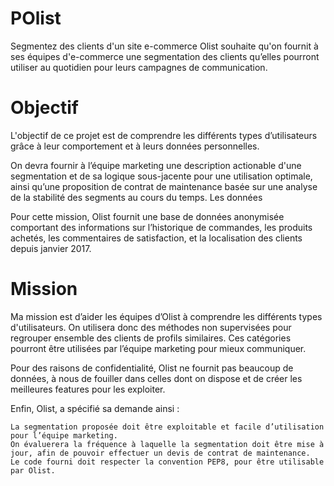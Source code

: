 # POlist
Segmentez des clients d'un site e-commerce
Olist souhaite qu'on fournit à ses équipes d'e-commerce une segmentation des clients qu’elles pourront utiliser au quotidien pour leurs campagnes de communication.


# Objectif

L'objectif de ce projet est de comprendre les différents types d’utilisateurs grâce à leur comportement et à leurs données personnelles.

On devra fournir à l’équipe marketing une description actionable d'une segmentation et de sa logique sous-jacente pour une utilisation optimale, ainsi qu’une proposition de contrat de maintenance basée sur une analyse de la stabilité des segments au cours du temps.
Les données

Pour cette mission, Olist fournit une base de données anonymisée comportant des informations sur l’historique de commandes, les produits achetés, les commentaires de satisfaction, et la localisation des clients depuis janvier 2017.

# Mission

Ma mission est d’aider les équipes d’Olist à comprendre les différents types d'utilisateurs. On utilisera donc des méthodes non supervisées pour regrouper ensemble des clients de profils similaires. Ces catégories pourront être utilisées par l’équipe marketing pour mieux communiquer.

Pour des raisons de confidentialité, Olist ne fournit pas beaucoup de données, à nous de fouiller dans celles dont on dispose et de créer les meilleures features pour les exploiter.

Enfin, Olist, a spécifié sa demande ainsi :

    La segmentation proposée doit être exploitable et facile d’utilisation pour l’équipe marketing.
    On évaluerera la fréquence à laquelle la segmentation doit être mise à jour, afin de pouvoir effectuer un devis de contrat de maintenance.
    Le code fourni doit respecter la convention PEP8, pour être utilisable par Olist.
